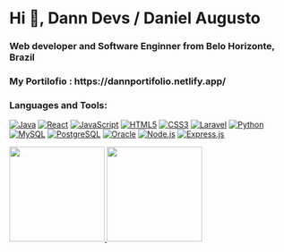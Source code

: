 <h1 align="left">Hi 👋, Dann Devs / Daniel Augusto</h1>
<h3 align="left">Web developer and
Software Enginner from Belo Horizonte, Brazil</h3>

<h3 align="left"> My Portilofio : https://dannportifolio.netlify.app/</h3>


<h3 align="left">Languages and Tools:</h3>


<p align="left">
  <a href="#" target="_blank"><img alt="Java" src="https://img.shields.io/badge/Java-100000?style=for-the-badge&logo=openjdk&logoColor=FF0000&labelColor=black&color=black"/></a>
  <a href="#" target="_blank"><img alt="React" src="https://img.shields.io/badge/React-100000?style=for-the-badge&logo=react&logoColor=00D8FF&labelColor=black&color=black"/></a>
  <a href="#" target="_blank"><img alt="JavaScript" src="https://img.shields.io/badge/JavaScript-100000?style=for-the-badge&logo=javascript&logoColor=FFD100&labelColor=black&color=black"/></a>
  <a href="#" target="_blank"><img alt="HTML5" src="https://img.shields.io/badge/HTML5-100000?style=for-the-badge&logo=html5&logoColor=FF6308&labelColor=black&color=black"/></a>
  <a href="#" target="_blank"><img alt="CSS3" src="https://img.shields.io/badge/CSS3-100000?style=for-the-badge&logo=css3&logoColor=00A2FF&labelColor=black&color=black"/></a>
  <a href="#" target="_blank"><img alt="Laravel" src="https://img.shields.io/badge/Laravel-100000?style=for-the-badge&logo=laravel&logoColor=FF2D20&labelColor=black&color=black"/></a>
  <a href="#" target="_blank"><img alt="Python" src="https://img.shields.io/badge/Python-100000?style=for-the-badge&logo=python&logoColor=FFD43B&labelColor=black&color=black"/></a>
  <a href="#" target="_blank"><img alt="MySQL" src="https://img.shields.io/badge/MySQL-100000?style=for-the-badge&logo=mysql&logoColor=00ADEF&labelColor=black&color=black"/></a>
  <a href="#" target="_blank"><img alt="PostgreSQL" src="https://img.shields.io/badge/PostgreSQL-100000?style=for-the-badge&logo=postgresql&logoColor=336791&labelColor=black&color=black"/></a>
  <a href="#" target="_blank"><img alt="Oracle" src="https://img.shields.io/badge/Oracle-100000?style=for-the-badge&logo=oracle&logoColor=F80000&labelColor=black&color=black"/></a>
  <a href="#" target="_blank"><img alt="Node.js" src="https://img.shields.io/badge/Node.js-100000?style=for-the-badge&logo=node.js&logoColor=00FF00&labelColor=black&color=black"/></a>
  <a href="#" target="_blank"><img alt="Express.js" src="https://img.shields.io/badge/Express.js-100000?style=for-the-badge&logo=express&logoColor=FFFFFF&labelColor=black&color=black"/></a>
</p>


</p>

 <div> 


<a href="https://github.com/DannDevs">
    <img height="170em" src="https://github-readme-stats.vercel.app/api?username=DannDevs&show_icons=true&theme=midnight-purple&include_all_commits=true&count_private=true">
  <img height="170em" src="https://github-readme-stats.vercel.app/api/top-langs/?username=DannDevs&langs_count=8&layout=compact&theme=midnight-purple&count_private=true&hide_border=true&custom_title=Linguagens%20Mais%20Usadas💜">


  </a>
 
</div>
